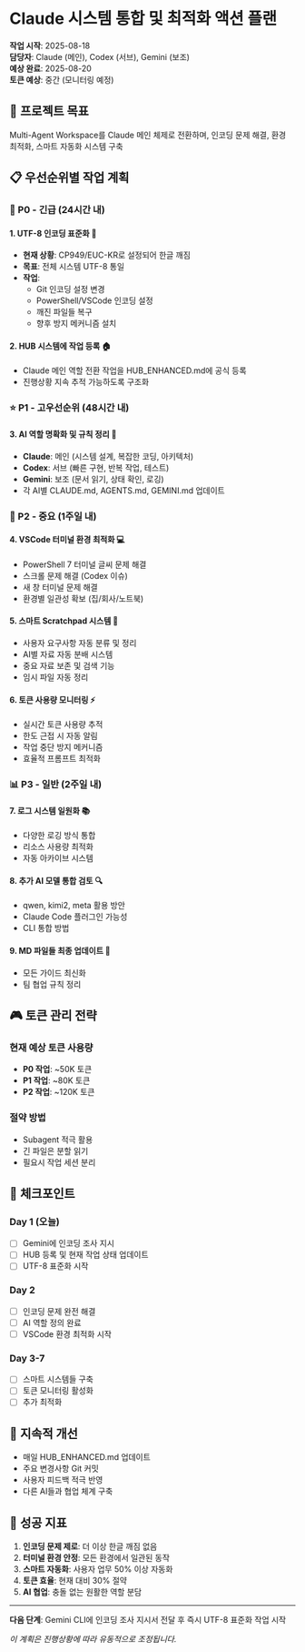 # Claude 시스템 통합 및 최적화 액션 플랜

**작업 시작**: 2025-08-18  
**담당자**: Claude (메인), Codex (서브), Gemini (보조)  
**예상 완료**: 2025-08-20  
**토큰 예상**: 중간 (모니터링 예정)

## 🎯 프로젝트 목표

Multi-Agent Workspace를 Claude 메인 체제로 전환하며, 인코딩 문제 해결, 환경 최적화, 스마트 자동화 시스템 구축

## 📋 우선순위별 작업 계획

### 🚨 P0 - 긴급 (24시간 내)

#### 1. UTF-8 인코딩 표준화 📝
- **현재 상황**: CP949/EUC-KR로 설정되어 한글 깨짐
- **목표**: 전체 시스템 UTF-8 통일
- **작업**:
  - Git 인코딩 설정 변경
  - PowerShell/VSCode 인코딩 설정
  - 깨진 파일들 복구
  - 향후 방지 메커니즘 설치

#### 2. HUB 시스템에 작업 등록 🏠
- Claude 메인 역할 전환 작업을 HUB_ENHANCED.md에 공식 등록
- 진행상황 지속 추적 가능하도록 구조화

### ⭐ P1 - 고우선순위 (48시간 내)

#### 3. AI 역할 명확화 및 규칙 정리 🤖
- **Claude**: 메인 (시스템 설계, 복잡한 코딩, 아키텍처)
- **Codex**: 서브 (빠른 구현, 반복 작업, 테스트)  
- **Gemini**: 보조 (문서 읽기, 상태 확인, 로깅)
- 각 AI별 CLAUDE.md, AGENTS.md, GEMINI.md 업데이트

### 🔧 P2 - 중요 (1주일 내)

#### 4. VSCode 터미널 환경 최적화 💻
- PowerShell 7 터미널 글씨 문제 해결
- 스크롤 문제 해결 (Codex 이슈)
- 새 창 터미널 문제 해결
- 환경별 일관성 확보 (집/회사/노트북)

#### 5. 스마트 Scratchpad 시스템 🧠
- 사용자 요구사항 자동 분류 및 정리
- AI별 자료 자동 분배 시스템
- 중요 자료 보존 및 검색 기능
- 임시 파일 자동 정리

#### 6. 토큰 사용량 모니터링 ⚡
- 실시간 토큰 사용량 추적
- 한도 근접 시 자동 알림
- 작업 중단 방지 메커니즘
- 효율적 프롬프트 최적화

### 📊 P3 - 일반 (2주일 내)

#### 7. 로그 시스템 일원화 📚
- 다양한 로깅 방식 통합
- 리소스 사용량 최적화
- 자동 아카이브 시스템

#### 8. 추가 AI 모델 통합 검토 🔍
- qwen, kimi2, meta 활용 방안
- Claude Code 플러그인 가능성
- CLI 통합 방법

#### 9. MD 파일들 최종 업데이트 📝
- 모든 가이드 최신화
- 팀 협업 규칙 정리

## 🎮 토큰 관리 전략

### 현재 예상 토큰 사용량
- **P0 작업**: ~50K 토큰
- **P1 작업**: ~80K 토큰  
- **P2 작업**: ~120K 토큰

### 절약 방법
- Subagent 적극 활용
- 긴 파일은 분할 읽기
- 필요시 작업 세션 분리

## 📍 체크포인트

### Day 1 (오늘)
- [ ] Gemini에 인코딩 조사 지시
- [ ] HUB 등록 및 현재 작업 상태 업데이트
- [ ] UTF-8 표준화 시작

### Day 2 
- [ ] 인코딩 문제 완전 해결
- [ ] AI 역할 정의 완료
- [ ] VSCode 환경 최적화 시작

### Day 3-7
- [ ] 스마트 시스템들 구축
- [ ] 토큰 모니터링 활성화
- [ ] 추가 최적화

## 🔄 지속적 개선

- 매일 HUB_ENHANCED.md 업데이트
- 주요 변경사항 Git 커밋
- 사용자 피드백 적극 반영
- 다른 AI들과 협업 체계 구축

## 🎯 성공 지표

1. **인코딩 문제 제로**: 더 이상 한글 깨짐 없음
2. **터미널 환경 안정**: 모든 환경에서 일관된 동작
3. **스마트 자동화**: 사용자 업무 50% 이상 자동화
4. **토큰 효율**: 현재 대비 30% 절약
5. **AI 협업**: 충돌 없는 원활한 역할 분담

---

**다음 단계**: Gemini CLI에 인코딩 조사 지시서 전달 후 즉시 UTF-8 표준화 작업 시작

*이 계획은 진행상황에 따라 유동적으로 조정됩니다.*